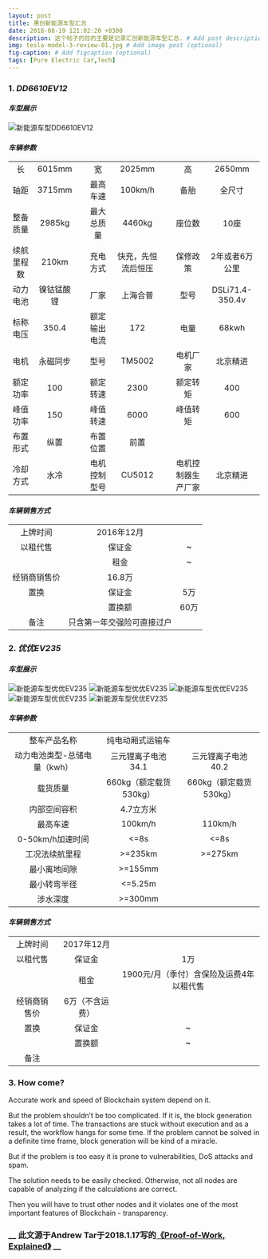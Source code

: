 ```yaml
---
layout: post
title: 惠创新能源车型汇总
date: 2018-08-19 121:02:20 +0300
description: 这个帖子的目的主要是记录汇创新能源车型汇总. # Add post description (optional)
img: tesla-model-3-review-01.jpg # Add image post (optional)
fig-caption: # Add figcaption (optional)
tags: [Pure Electric Car,Tech]
---
```

### 1. _DD6610EV12_
#### _车型展示_

![新能源车型DD6610EV12]({{site.baseurl}}/assets/img/image_not_available.jpg)

#### _车辆参数_

|          |      | |           |           |  |                |       |
|:----------:|:----------:|-|:------------:|:------------------:|-|:------------------:|:---------------:|
|     长     |   6015mm   | |      宽      |       2025mm       | |         高         |      2650mm     |
|    轴距    |   3715mm   | |     最高车速     |     100km/h       | |      备胎     |     全尺寸     |
|  整备质量  |   2985kg   | | 最大总质量  |       4460kg       | |       座位数       |       10座      |
| 续航里程数 |    210km   | |  充电方式   | 快充，先恒流后恒压 | |            保修政策        |       2年或者6万公里          |
|  动力电池  | 镍钴锰酸锂 | |    厂家     |      上海合普      | |        型号        | DSLi71.4-350.4v |
|  标称电压  |    350.4   | |额定输出电流 |         172        | |        电量        |      68kwh      |
|    电机    |  永磁同步  | |    型号     |       TM5002       | |      电机厂家      |     北京精进    |
|  额定功率  |     100    | |  额定转速   |        2300        | |      额定转矩      |       400       |
|  峰值功率  |     150    | |  峰值转速   |        6000        | |      峰值转矩      |       600       |
|  布置形式  |    纵置    | |  布置位置   |        前置        | |                    |                 |
|  冷却方式  |    水冷    | |电机控制型号 |       CU5012       | | 电机控制器生产厂家 |     北京精进    |

#### _车辆销售方式_

|          	|                 	|     	|
|:------------:	|:--------------------------:	|:--------:	|
|   上牌时间   	|         2016年12月         	|          	|
|   以租代售   	|           保证金           	|     ~    	|
|              	|            租金            	|     ~    	|
| 经销商销售价 	|           16.8万           	|  	|
|     置换     	|           保证金           	|    5万   	|
|              	|           置换额           	|   60万   	|
|     备注     	| 只含第一年交强险可直接过户 	|          	|

### 2. _优优EV235_
#### _车型展示_

![新能源车型优优EV235]({{site.baseurl}}/assets/img/优优EV235-正面.jpg)
![新能源车型优优EV235]({{site.baseurl}}/assets/img/优优EV235-侧面.jpg)
![新能源车型优优EV235]({{site.baseurl}}/assets/img/优优EV235-后观.jpg)
![新能源车型优优EV235]({{site.baseurl}}/assets/img/优优EV235-外观.jpg)
![新能源车型优优EV235]({{site.baseurl}}/assets/img/优优EV235-内观.jpg)

#### _车辆参数_

|          |      | |
|:----------:|:----------:|:-:|
|     整车产品名称     |   纯电动厢式运输车   | |
|    动力电池类型-总储电量（kwh）    |   三元锂离子电池34.1   |三元锂离子电池40.2 |
|  载货质量  |   660kg（额定载货530kg）   | 660kg（额定载货530kg） |
| 内部空间容积  |    4.7立方米   | | 
|  最高车速  | 100km/h |110km/h |
|  0-50km/h加速时间  |    <=8s   | <=8s|
|    工况法续航里程    |  >=235km  | >=275km |
|  最小离地间隙  |     >=155mm    | |
|  最小转弯半径  |     <=5.25m    | |
|  涉水深度  |    >=300mm    | |

#### _车辆销售方式_

|          	|                 	|     	|
|:------------:	|:--------------------------:	|:--------:	|
|   上牌时间   	|         2017年12月         	|          	|
|   以租代售   	|           保证金           	|     1万    	|
|              	|            租金            	|     1900元/月（季付）含保险及运费4年以租代售    	|
| 经销商销售价 	|           6万（不含运费）           	|  	|
|     置换     	|           保证金           	|    ~   	|
|              	|           置换额           	|   ~   	|
|     备注     	|   	|          	|


### 3. **How come?**
Accurate work and speed of Blockchain system depend on it.

But the problem shouldn’t be too complicated. If it is, the block generation takes a lot of time. The transactions are stuck without execution and as a result, the workflow hangs for some time. If the problem cannot be solved in a definite time frame, block generation will be kind of a miracle.

But if the problem is too easy it is prone to vulnerabilities, DoS attacks and spam.

The solution needs to be easily checked. Otherwise, not all nodes are capable of analyzing if the calculations are correct.

Then you will have to trust other nodes and it violates one of the most important features of Blockchain - transparency.


### **__ 此文源于Andrew Tar于2018.1.17写的[《Proof-of-Work, Explained》](https://cointelegraph.com/explained/proof-of-work-explained) __**
